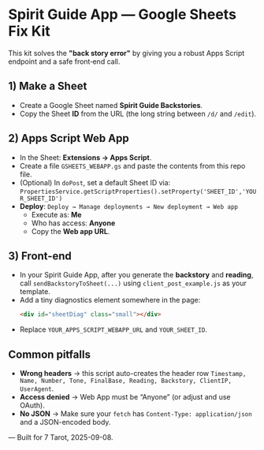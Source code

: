 # Spirit Guide App — Google Sheets Fix Kit

This kit solves the **"back story error"** by giving you a robust Apps Script endpoint and a safe front‑end call.

## 1) Make a Sheet
- Create a Google Sheet named **Spirit Guide Backstories**.
- Copy the Sheet **ID** from the URL (the long string between `/d/` and `/edit`).

## 2) Apps Script Web App
- In the Sheet: **Extensions → Apps Script**.
- Create a file `GSHEETS_WEBAPP.gs` and paste the contents from this repo file.
- (Optional) In `doPost`, set a default Sheet ID via: `PropertiesService.getScriptProperties().setProperty('SHEET_ID','YOUR_SHEET_ID')`
- **Deploy**: `Deploy → Manage deployments → New deployment → Web app`  
  - Execute as: **Me**  
  - Who has access: **Anyone**  
  - Copy the **Web app URL**.

## 3) Front-end
- In your Spirit Guide App, after you generate the **backstory** and **reading**, call `sendBackstoryToSheet(...)` using `client_post_example.js` as your template.
- Add a tiny diagnostics element somewhere in the page:
  ```html
  <div id="sheetDiag" class="small"></div>
  ```
- Replace `YOUR_APPS_SCRIPT_WEBAPP_URL` and `YOUR_SHEET_ID`.

## Common pitfalls
- **Wrong headers** → this script auto-creates the header row `Timestamp, Name, Number, Tone, FinalBase, Reading, Backstory, ClientIP, UserAgent`.
- **Access denied** → Web App must be “Anyone” (or adjust and use OAuth).
- **No JSON** → Make sure your `fetch` has `Content-Type: application/json` and a JSON-encoded body.

— Built for 7 Tarot, 2025-09-08.
